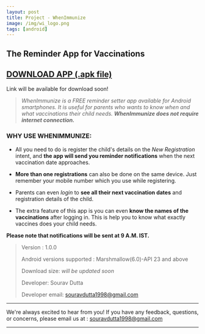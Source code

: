 ```yaml
---
layout: post
title: Project - WhenImmunize
image: /img/wi_logo.png
tags: [android]
---
```

## The Reminder App for Vaccinations
## [DOWNLOAD APP (.apk file)](https://www.google.com) 
Link will be available for download soon!

> _WhenImmunize is a FREE reminder setter app available for Android smartphones. It is useful for parents who wants to know when and what vaccinations their child needs. **WhenImmunize does not require internet connection.**_

### WHY USE WHENIMMUNIZE:

* All you need to do is register the child's details on the _New Registration_ intent, and **the app will send you reminder notifications** when the next vaccination date approaches.

* **More than one registrations** can also be done on the same device. Just remember your mobile number which you use while registering.

* Parents can even _login_ to **see all their next vaccination dates** and registration details of the child. 

* The extra feature of this app is you can even **know the names of the vaccinations** after logging in. This is help you to know what exactly vaccines does your child needs.

**Please note that notifications will be sent at 9 A.M. IST.**

> Version : 1.0.0
>
> Android versions supported : Marshmallow(6.0)-API 23 and above
>
> Download size: _will be updated soon_
>
> Developer: Sourav Dutta 
>
> Developer email: souravdutta1998@gmail.com

-----------------------------------------------------------------
We're always excited to hear from you! If you have any feedback, questions, or concerns, please email us at : souravdutta1998@gmail.com

-----------------------------------------------------------------
